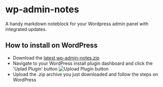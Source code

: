 # wp-admin-notes
A handy markdown noteblock for your Wordpress admin panel with integrated updates.

## How to install on WordPress
- Download the [latest wp-admin-notes.zip](https://github.com/era-net/wp-admin-notes/releases/latest/download/wp-admin-notes.zip)
- Navigate to your WordPress install plugin dashboard and click the 'Uplad Plugin' button
![Upload Plugin button](https://github.com/era-net/wp-admin-notes/assets/47150100/27644de2-827d-411d-99a8-e91957867b1a)
- Upload the .zip archive you just downloaded and follow the steps on WordPress